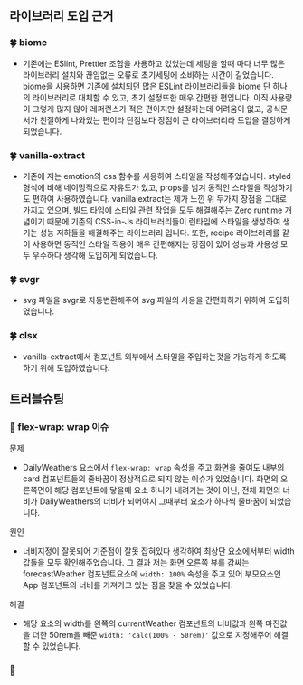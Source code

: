 ## 라이브러리 도입 근거

### 🍀 biome 
- 기존에는 ESlint, Prettier 조합을 사용하고 있었는데 세팅을 할때 마다 너무 많은 라이브러리 설치와 끊임없는 오류로 초기세팅에 소비하는 시간이 길었습니다.
  biome을 사용하면 기존에 설치되던 많은 ESLint 라이브러리들을 biome 단 하나의 라이브러리로 대체할 수 있고, 초기 설정또한 매우 간편한 편입니다.
  아직 사용량이 그렇게 많지 않아 레퍼런스가 적은 편이지만 설정하는데 어려움이 없고, 공식문서가 친절하게 나와있는 편이라 단점보다 장점이 큰 라이브러리라 도입을 결정하게 되었습니다.

### 🍀 vanilla-extract
- 기존에 저는 emotion의 css 함수를 사용하여 스타일을 작성해주었습니다. styled 형식에 비해 네이밍적으로 자유도가 있고, props를 넘겨 동적인 스타일을 작성하기도 편하여 사용하였습니다.
  vanilla extract는 제가 느낀 위 두가지 장점을 그대로 가지고 있으며, 빌드 타임에 스타일 관련 작업을 모두 해결해주는 Zero runtime 개념이기 때문에 기존의 CSS-in-Js 라이브러리들이 런타임에 스타일을 생성하여 생기는 성능 저하들을 해결해주는 라이브러리 입니다. 또한, recipe 라이브러리를 같이 사용하면 동적인 스타일 적용이 매우 간편해지는 장점이 있어 성능과 사용성 모두 우수하다 생각해 도입하게 되었습니다.

### 🍀 svgr
- svg 파일을 svgr로 자동변환해주어 svg 파일의 사용을 간편화하기 위하여 도입하였습니다.

### 🍀 clsx
- vanilla-extract에서 컴포넌트 외부에서 스타일을 주입하는것을 가능하게 하도록 하기 위해 도입하였습니다.

## 트러블슈팅

### 💫 flex-wrap: wrap 이슈
문제
- DailyWeathers 요소에서 `flex-wrap: wrap` 속성을 주고 화면을 줄여도 내부의 card 컴포넌트들의 줄바꿈이 정상적으로 되지 않는 이슈가 있었습니다. 화면의 오른쪽면이 해당 컴포넌트에 닿을때 요소 하나가 내려가는 것이 아닌, 전체 화면의 너비가 DailyWeathers의 너비가 되어야지 그때부터 요소가 하나씩 줄바꿈이 되었습니다. 

원인
- 너비지정이 잘못되어 기준점이 잘못 잡혀있다 생각하여 최상단 요소에서부터 width값들을 모두 확인해주었습니다. 그 결과 저는 화면 오른쪽 뷰를 감싸는 forecastWeather 컴포넌트요소에 `width: 100%` 속성을 주고 있어 부모요소인 App 컴포넌트의 너비를 가져가고 있는 점을 찾을 수 있었습니다. 

해결
- 해당 요소의 width를 왼쪽의 currentWeather 컴포넌트의 너비값과 왼쪽 마진값을 더한 50rem을 빼준 `width: 'calc(100% - 50rem)'` 값으로 지정해주어 해결할 수 있었습니다.

### 💫
